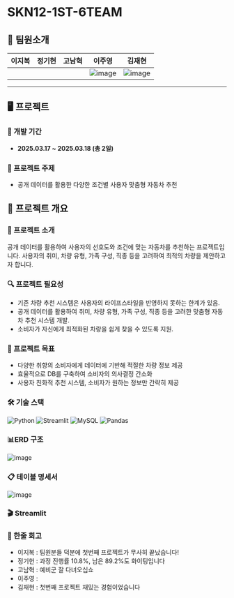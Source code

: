 # SKN12-1ST-6TEAM
## 👥 팀원소개

| 이지복 | 정기헌 | 고남혁 | 이주영 | 김재현 |
|--------|--------|--------|--------|--------|
| ![]() | ![]() | ![]() | ![image](https://github.com/user-attachments/assets/9f1297fb-8137-4db4-a2e8-63c46d3e88a5)| ![image](https://github.com/user-attachments/assets/8b33f28e-d490-4b9f-a149-c68a48c72cfe)|
  
---

## 🖥️ 프로젝트

### 📅 개발 기간
- **2025.03.17 ~ 2025.03.18 (총 2일)**

### 🚗 프로젝트 주제
- 공개 데이터를 활용한 다양한 조건별 사용자 맞춤형 자동차 추천


## 📌 프로젝트 개요

### 📝 프로젝트 소개
공개 데이터를 활용하여 사용자의 선호도와 조건에 맞는 자동차를 추천하는 프로젝트입니다.
사용자의 취미, 차량 유형, 가족 구성, 직종 등을 고려하여 최적의 차량을 제안하고자 합니다.

### 🔍 프로젝트 필요성
- 기존 차량 추천 시스템은 사용자의 라이프스타일을 반영하지 못하는 한계가 있음.
- 공개 데이터를 활용하여 취미, 차량 유형, 가족 구성, 직종 등을 고려한 맞춤형 자동차 추천 시스템 개발.
- 소비자가 자신에게 최적화된 차량을 쉽게 찾을 수 있도록 지원.

### 🎯 프로젝트 목표
- 다양한 취향의 소비자에게 데이터에 기반해 적절한 차량 정보 제공
- 효율적으로 DB를 구축하여 소비자의 의사결정 간소화
- 사용자 친화적 추천 시스템, 소비자가 원하는 정보만 간략히 제공

### 🛠️ 기술 스택
![Python](https://img.shields.io/badge/Python-3776AB?style=for-the-badge&logo=Python&logoColor=white)
![Streamlit](https://img.shields.io/badge/Streamlit-FF4B4B?style=for-the-badge&logo=Streamlit&logoColor=white)
![MySQL](https://img.shields.io/badge/MySQL-4479A1?style=for-the-badge&logo=MySQL&logoColor=white)
![Pandas](https://img.shields.io/badge/Pandas-150458?style=for-the-badge&logo=Pandas&logoColor=white)

### 📊ERD 구조
![image](https://cdn.discordapp.com/attachments/1350039205560188992/1351390686771019806/image.png?ex=67da3427&is=67d8e2a7&hm=cadd5378274f1989c362134f35285bfd27299c2a57ff01863adfee87477b8d51&)

### 📋 테이블 명세서
![image](https://github.com/user-attachments/assets/de165b9f-aed4-4c2d-bc27-7603581ca20a)

### 🎬 Streamlit


### 💭 한줄 회고
- 이지복 : 팀원분들 덕분에 첫번째 프로젝트가 무사히 끝났습니다!
- 정기헌 : 과정 진행률 10.8%, 남은 89.2%도 화이팅입니다
- 고남혁 : 예비군 잘 다녀오십쇼
- 이주영 :
- 김재현 : 첫번째 프로젝트 재밌는 경험이었습니다
